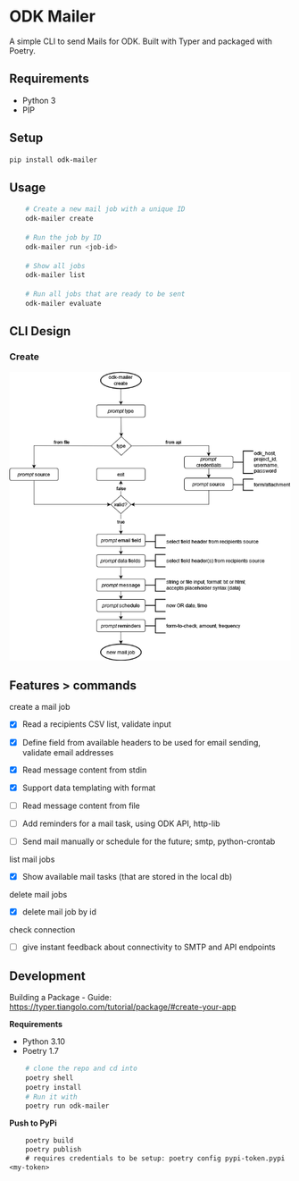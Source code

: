 # ODK Mailer

A simple CLI to send Mails for ODK.
Built with Typer and packaged with Poetry.

## Requirements
- Python 3
- PIP

## Setup
```bash
pip install odk-mailer
```

## Usage
```bash
    # Create a new mail job with a unique ID
    odk-mailer create

    # Run the job by ID
    odk-mailer run <job-id>

    # Show all jobs
    odk-mailer list

    # Run all jobs that are ready to be sent
    odk-mailer evaluate
```

## CLI Design
### Create
![odk-mailer-flow](odk-mailer-create-flow.png)

## Features > commands

create a mail job
- [x] Read a recipients CSV list, validate input
- [x] Define field from available headers to be used for email sending, validate email addresses
- [x] Read message content from stdin 
- [x] Support data templating with format
- [ ] Read message content from file
- [ ] Add reminders for a mail task, using ODK API, http-lib
- [ ] Send mail manually or schedule for the future; smtp, python-crontab


list mail jobs
- [x] Show available mail tasks (that are stored in the local db)

delete mail jobs
- [x] delete mail job by id


<!-- show queue:
- [ ] see upcoming mail jobs

show logs
- [ ] see past mail jobs by status -->

check connection
- [ ] give instant feedback about connectivity to SMTP and API endpoints

## Development
Building a Package - Guide: https://typer.tiangolo.com/tutorial/package/#create-your-app

**Requirements**
- Python 3.10
- Poetry 1.7

```bash
    # clone the repo and cd into
    poetry shell
    poetry install
    # Run it with
    poetry run odk-mailer 
```

**Push to PyPi**

```
    poetry build
    poetry publish
    # requires credentials to be setup: poetry config pypi-token.pypi <my-token>
```